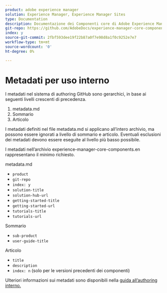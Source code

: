 ```yaml
---
product: adobe experience manager
solution: Experience Manager, Experience Manager Sites
type: Documentation
description: Documentazione dei Componenti core di Adobe Experience Manager
git-repo: https://github.com/AdobeDocs/experience-manager-core-components.it-IT
index: y
source-git-commit: 2fbf593dee19f22b87a0f7e98d8a1f0c9252e7e7
workflow-type: tm+mt
source-wordcount: '0'
ht-degree: 0%

---
```



# Metadati per uso interno

I metadati nel sistema di authoring GitHub sono gerarchici, in base ai seguenti livelli crescenti di precedenza.

1. metadata.md
1. Sommario
1. Articolo

I metadati definiti nel file metadata.md si applicano all’intero archivio, ma possono essere ignorati a livello di sommario e articolo. Eventuali esclusioni dei metadati devono essere eseguite al livello più basso possibile.

I metadati nell’archivio experience-manager-core-components.en rappresentano il minimo richiesto.

metadata.md

* `product`
* `git-repo`
* `index: y`
* `solution-title`
* `solution-hub-url`
* `getting-started-title`
* `getting-started-url`
* `tutorials-title`
* `tutorials-url`

Sommario

* `sub-product`
* `user-guide-title`

Articolo

* `title`
* `description`
* `index: n` (solo per le versioni precedenti dei componenti)

Ulteriori informazioni sui metadati sono disponibili nella [guida all’authoring interno.](https://experienceleague.adobe.com/docs/authoring-guide-exl/using/authoring/features/metadata.html?lang=it#solution)

